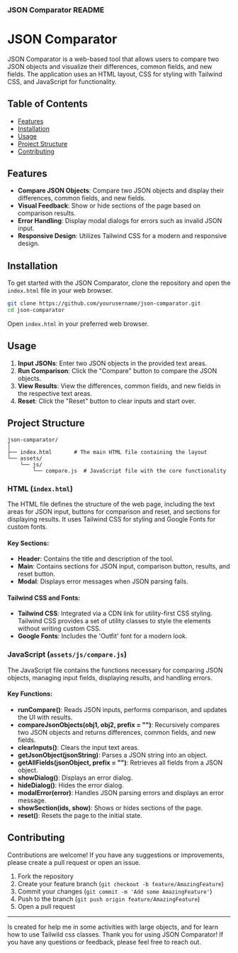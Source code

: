 ### JSON Comparator README

# JSON Comparator

JSON Comparator is a web-based tool that allows users to compare two JSON objects and visualize their differences, common fields, and new fields. The application uses an HTML layout, CSS for styling with Tailwind CSS, and JavaScript for functionality.

## Table of Contents

- [Features](#features)
- [Installation](#installation)
- [Usage](#usage)
- [Project Structure](#project-structure)
- [Contributing](#contributing)

## Features

- **Compare JSON Objects**: Compare two JSON objects and display their differences, common fields, and new fields.
- **Visual Feedback**: Show or hide sections of the page based on comparison results.
- **Error Handling**: Display modal dialogs for errors such as invalid JSON input.
- **Responsive Design**: Utilizes Tailwind CSS for a modern and responsive design.

## Installation

To get started with the JSON Comparator, clone the repository and open the `index.html` file in your web browser.

```bash
git clone https://github.com/yourusername/json-comparator.git
cd json-comparator
```

Open `index.html` in your preferred web browser.

## Usage

1. **Input JSONs**: Enter two JSON objects in the provided text areas.
2. **Run Comparison**: Click the "Compare" button to compare the JSON objects.
3. **View Results**: View the differences, common fields, and new fields in the respective text areas.
4. **Reset**: Click the "Reset" button to clear inputs and start over.

## Project Structure

```plaintext
json-comparator/
│
├── index.html       # The main HTML file containing the layout
└── assets/
    └── js/
        └── compare.js  # JavaScript file with the core functionality
```

### HTML (`index.html`)

The HTML file defines the structure of the web page, including the text areas for JSON input, buttons for comparison and reset, and sections for displaying results. It uses Tailwind CSS for styling and Google Fonts for custom fonts.

#### Key Sections:

- **Header**: Contains the title and description of the tool.
- **Main**: Contains sections for JSON input, comparison button, results, and reset button.
- **Modal**: Displays error messages when JSON parsing fails.

#### Tailwind CSS and Fonts:

- **Tailwind CSS**: Integrated via a CDN link for utility-first CSS styling. Tailwind CSS provides a set of utility classes to style the elements without writing custom CSS.
- **Google Fonts**: Includes the 'Outfit' font for a modern look.

### JavaScript (`assets/js/compare.js`)

The JavaScript file contains the functions necessary for comparing JSON objects, managing input fields, displaying results, and handling errors.

#### Key Functions:

- **runCompare()**: Reads JSON inputs, performs comparison, and updates the UI with results.
- **compareJsonObjects(obj1, obj2, prefix = "")**: Recursively compares two JSON objects and returns differences, common fields, and new fields.
- **clearInputs()**: Clears the input text areas.
- **getJsonObject(jsonString)**: Parses a JSON string into an object.
- **getAllFields(jsonObject, prefix = "")**: Retrieves all fields from a JSON object.
- **showDialog()**: Displays an error dialog.
- **hideDialog()**: Hides the error dialog.
- **modalError(error)**: Handles JSON parsing errors and displays an error message.
- **showSection(ids, show)**: Shows or hides sections of the page.
- **reset()**: Resets the page to the initial state.

## Contributing

Contributions are welcome! If you have any suggestions or improvements, please create a pull request or open an issue.

1. Fork the repository
2. Create your feature branch (`git checkout -b feature/AmazingFeature`)
3. Commit your changes (`git commit -m 'Add some AmazingFeature'`)
4. Push to the branch (`git push origin feature/AmazingFeature`)
5. Open a pull request

---

Is created for help me in some activities with large objects, and for learn how to use Tailwild css classes.
Thank you for using JSON Comparator! If you have any questions or feedback, please feel free to reach out.
